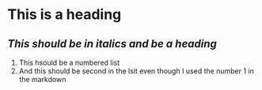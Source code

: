 # This is a heading

## _This should be in italics and be a heading_

1. This hsould be a numbered list
1. And this should be second in the lsit even though I used the number 1 in the markdown

